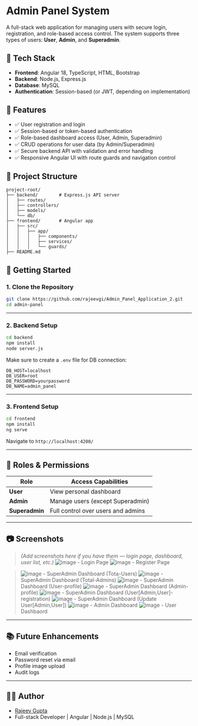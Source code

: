 # Admin Panel System

A full-stack web application for managing users with secure login, registration, and role-based access control. The system supports three types of users: **User**, **Admin**, and **Superadmin**.

## 🔧 Tech Stack

- **Frontend**: Angular 18, TypeScript, HTML, Bootstrap
- **Backend**: Node.js, Express.js
- **Database**: MySQL
- **Authentication**: Session-based (or JWT, depending on implementation)

## 🌟 Features

- ✅ User registration and login
- ✅ Session-based or token-based authentication
- ✅ Role-based dashboard access (User, Admin, Superadmin)
- ✅ CRUD operations for user data (by Admin/Superadmin)
- ✅ Secure backend API with validation and error handling
- ✅ Responsive Angular UI with route guards and navigation control

## 🧩 Project Structure

```
project-root/
├── backend/        # Express.js API server
│   ├── routes/
│   ├── controllers/
│   ├── models/
│   └── db/
├── frontend/       # Angular app
│   ├── src/
│   │   ├── app/
│   │   │   ├── components/
│   │   │   ├── services/
│   │   │   └── guards/
├── README.md
```

## 🚀 Getting Started

### 1. Clone the Repository

```bash
git clone https://github.com/rajeevgi/Admin_Panel_Application_2.git
cd admin-panel
```

---

### 2. Backend Setup

```bash
cd backend
npm install
node server.js
```

Make sure to create a `.env` file for DB connection:
```
DB_HOST=localhost
DB_USER=root
DB_PASSWORD=yourpassword
DB_NAME=admin_panel
```

---

### 3. Frontend Setup

```bash
cd frontend
npm install
ng serve
```

Navigate to `http://localhost:4200/`

---

## 🔐 Roles & Permissions

| Role        | Access Capabilities                   |
|-------------|----------------------------------------|
| **User**        | View personal dashboard             |
| **Admin**       | Manage users (except Superadmin)    |
| **Superadmin**  | Full control over users and admins  |

---

## 📷 Screenshots

> *(Add screenshots here if you have them — login page, dashboard, user list, etc.)*
> ![image](https://github.com/user-attachments/assets/88878f58-0027-40a0-ba4a-be934a7ae9c0) - Login Page
> ![image](https://github.com/user-attachments/assets/0b9185ed-8339-48bb-8e94-a2bf5fd63bc4) - Register Page

> ![image](https://github.com/user-attachments/assets/bad48a59-d27d-4f9d-b27a-78791043c82f) - SuperAdmin Dashboard (Tota-Users)
> ![image](https://github.com/user-attachments/assets/7a8c9a34-ad70-4350-a7f2-0b34b55b3140) - SuperAdmin Dashboard (Total-Admins)
> ![image](https://github.com/user-attachments/assets/9d5b58b3-e174-4083-958c-066e5c9214a7) - SuperAdmin Dashboard (User-profile)
> ![image](https://github.com/user-attachments/assets/0b2fa028-9039-45de-aaf3-aafde2bf0fcd) - SuperAdmin Dashboard (Admin-profile)
> ![image](https://github.com/user-attachments/assets/5bd5a1a6-7ce7-4008-afd8-0fa7b2aa07cf) - SuperAdmin Dashboard (User[Admin,User]-registration)
> ![image](https://github.com/user-attachments/assets/d8fa986e-b3e4-40a3-817c-10a1b04e07bf) - SuperAdmin Dashboard (Update User[Admin,User])
>![image](https://github.com/user-attachments/assets/94222860-48e4-432b-a789-9006fde6ca10) - Admin Dashboard
> ![image](https://github.com/user-attachments/assets/9b19a1f3-d819-487a-ad3b-a9c9f933ec1b) - User Dashbaord

---

## 📚 Future Enhancements

- Email verification
- Password reset via email
- Profile image upload
- Audit logs

---

## 👨‍💻 Author

- [Rajeev Gupta](https://github.com/rajeevgi)
- Full-stack Developer | Angular | Node.js | MySQL

